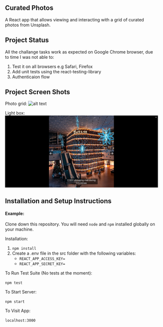 ## Curated Photos

A React app that allows viewing and interacting with a grid of curated photos from Unsplash.

## Project Status

All the challange tasks work as expected on Google Chrome browser, due to time I was not able to:

1. Test it on all browsers e.g Safari, Firefox
2. Add unit tests using the react-testing-library
3. Authenticaion flow

## Project Screen Shots

Photo grid:
![alt text](https://github.com/harrybanda/Images/blob/master/sc2.png?raw=true)

Light box:
![alt text](https://github.com/harrybanda/Images/blob/master/sc1.png?raw=true)

## Installation and Setup Instructions

#### Example:

Clone down this repository. You will need `node` and `npm` installed globally on your machine.

Installation:

1. `npm install`
2. Create a .env file in the src folder with the following variables:
   - `REACT_APP_ACCESS_KEY=`
   - `REACT_APP_SECRET_KEY=`

To Run Test Suite (No tests at the moment):

`npm test`

To Start Server:

`npm start`

To Visit App:

`localhost:3000`
